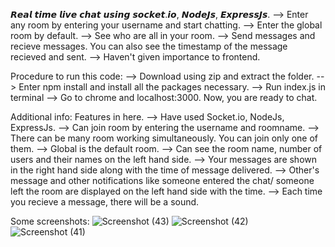 𝙍𝙚𝙖𝙡 𝙩𝙞𝙢𝙚 𝙡𝙞𝙫𝙚 𝙘𝙝𝙖𝙩 𝙪𝙨𝙞𝙣𝙜 𝙨𝙤𝙘𝙠𝙚𝙩.𝙞𝙤, 𝙉𝙤𝙙𝙚𝙅𝙨, 𝙀𝙭𝙥𝙧𝙚𝙨𝙨𝙅𝙨.
--> Enter any room by entering your username and start chatting.
--> Enter the global room by default. 
--> See who are all in your room.
--> Send messages and recieve messages. You can also see the timestamp of the message recieved and sent. 
--> Haven't given importance to frontend.

Procedure to run this code:
--> Download using zip and extract the folder.
--> Enter npm install and install all the packages necessary. 
--> Run index.js in terminal
--> Go to chrome and localhost:3000. 
Now, you are ready to chat.

Additional info:
Features in here. 
--> Have used Socket.io, NodeJs, ExpressJs.
--> Can join room by entering the username and roomname. 
--> There can be many room working simultaneously. You can join only one of them. 
--> Global is the default room.
--> Can see the room name, number of users and their names on the left hand side. 
--> Your messages are shown in the right hand side along with the time of message delivered.
--> Other's message and other notifications like someone entered the chat/ someone left the room are displayed on the left hand side with the time. 
--> Each time you recieve a message, there will be a sound. 

Some screenshots:
  ![Screenshot (43)](https://github.com/dkvg-77/Live-Chat/assets/122727663/9e353f3c-df07-4358-9e28-b33a53b649e0)
![Screenshot (42)](https://github.com/dkvg-77/Live-Chat/assets/122727663/dab21318-5e1b-47ab-ba8d-069eb5c71e93)
![Screenshot (41)](https://github.com/dkvg-77/Live-Chat/assets/122727663/d52296a2-bad0-4bb8-aae4-be80f41c187a)

